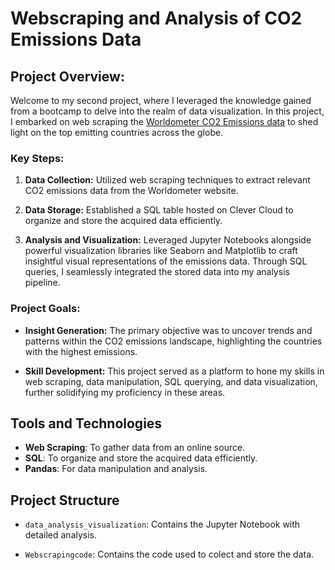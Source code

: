 # Webscraping and Analysis of CO2 Emissions Data
## Project Overview:

Welcome to my second project, where I leveraged the knowledge gained from a bootcamp to delve into the realm of data visualization. In this project, I embarked on web scraping the [Worldometer CO2 Emissions data](https://www.worldometers.info/co2-emissions/co2-emissions-by-country/) to shed light on the top emitting countries across the globe.

### Key Steps:

1. **Data Collection:** Utilized web scraping techniques to extract relevant CO2 emissions data from the Worldometer website.
   
2. **Data Storage:** Established a SQL table hosted on Clever Cloud to organize and store the acquired data efficiently.
   
3. **Analysis and Visualization:** Leveraged Jupyter Notebooks alongside powerful visualization libraries like Seaborn and Matplotlib to craft insightful visual representations of the emissions data. Through SQL queries, I seamlessly integrated the stored data into my analysis pipeline.

### Project Goals:

- **Insight Generation:** The primary objective was to uncover trends and patterns within the CO2 emissions landscape, highlighting the countries with the highest emissions.

- **Skill Development:** This project served as a platform to hone my skills in web scraping, data manipulation, SQL querying, and data visualization, further solidifying my proficiency in these areas.

## Tools and Technologies

- **Web Scraping**: To gather data from an online source.
- **SQL**: To organize and store the acquired data efficiently.
- **Pandas**: For data manipulation and analysis.

## Project Structure

- `data_analysis_visualization`: Contains the Jupyter Notebook with detailed analysis.

- `Webscrapingcode`: Contains the code used to colect and store the data.


